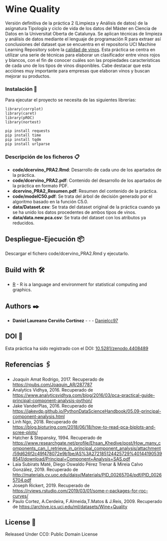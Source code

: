 # Wine Quality

Versión definitiva de la práctica 2 (Limpieza y Análisis de datos) de la asignatura Tipología y ciclo de vida de los datos del Máster en Ciencia de Datos en la Universitat Oberta de Catalunya. Se aplican técnicas de limpieza y análisis de datos mediante el lenguaje de programación R para extraer así conclusiones del dataset que se encuentra en el repositorio UCI Machine Learning Repository sobre la [calidad de vinos](https://archive.ics.uci.edu/ml/datasets/Wine+Quality). Esta práctica se centra en utilizar una serie de técnicas para elaborar un clasificador entre vinos rojos y blancos, con el fin de conocer cuáles son las propiedades características de cada uno de los tipos de vinos disponibles. Cabe destacar que esta acciónes muy importante para empresas que elaboran vinos y buscan mejorar su productos.


### Instalación 🔧

Para ejecutar el proyecto se necesita de las siguientes librerías:

```
library(corrplot)
library(caret)
library(pROC)
library(nortest)

pip install requests
pip install time
pip install tqdm
pip install urlparse
```

### Descripción de los ficheros 📋

* **code/dcervino_PRA2.Rmd**: Desarrollo de cada uno de los apartados de la práctica.
* **code/dcervino_PRA2.pdf**: Contenido del desarrollo de los apartados de la práctica en formato PDF.
* **dcervino_PRA2_Resumen.pdf**: Resumen del contenido de la práctica.
* **code/modelC50.pdf**: Se trata del árbol de decisión generado por el algoritmo basado en la función C5.0.
* **data/Dataset.csv**: Se trata del dataset original de la práctica cuando ya se ha unido los datos procedentes de ambos tipos de vinos.
* **data/data.new.pca.csv**: Se trata del dataset con los atributos ya reducidos.

## Despliegue-Ejecución 📦

Descargar el fichero code/dcervino_PRA2.Rmd y ejecutarlo.

## Build with 🛠️

* [R](https://www.r-project.org/about.html) - R is a language and environment for statistical computing and graphics.

## Authors ✒️

* **Daniel Laureano Cerviño Cortínez** - *-* - [Danielcc97](https://github.com/Danielcc97)

## DOI 📖

Esta práctica ha sido registrado con el DOI: [10.5281/zenodo.4408489](https://doi.org/10.5281/zenodo.4408489)

## Referencias 🖇️

* Joaquín Amat Rodrigo, 2017. Recuperado de https://rpubs.com/Joaquin_AR/287787
* Analytics Vidhya, 2016. Recuperado de https://www.analyticsvidhya.com/blog/2016/03/pca-practical-guide-principal-component-analysis-python/
* Jake VanderPlas, 2016. Recuperado de https://jakevdp.github.io/PythonDataScienceHandbook/05.09-principal-component-analysis.html
* Linh Ngo, 2018. Recuperado de https://blog.bioturing.com/2018/06/18/how-to-read-pca-biplots-and-scree-plots/
* Hatcher & Stepansky, 1994. Recuperado de https://www.researchgate.net/profile/Ehsan_Khedive/post/How_many_components_can_I_retrieve_in_principal_component_analysis/attachment/59d626f2c49f478072e9b1be/AS%3A272185124425729%401441905398541/download/Principal+Component+Analysis+SAS.pdf
* Laia Subirats Maté, Diego Oswaldo Pérez Trenar & Mireia Calvo González, 2019. Recuperado de http://materials.cv.uoc.edu/daisy/Materials/PID_00265704/pdf/PID_00265704.pdf
* Joseph Rickert, 2019. Recuperado de https://rviews.rstudio.com/2019/03/01/some-r-packages-for-roc-curves/
* Paulo Cortez, A.Cerdeira, F.Almeida,T.Matos & J.Reis, 2009. Recuperado de https://archive.ics.uci.edu/ml/datasets/Wine+Quality

## License 📄

Released Under CC0: Public Domain License
